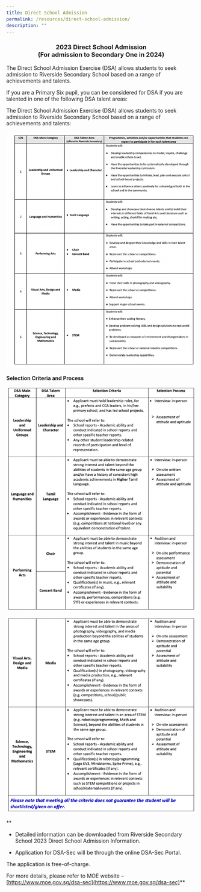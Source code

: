 ```yaml
---
title: Direct School Admission
permalink: /resources/direct-school-admission/
description: ""
---
```

<center><h3>2023 Direct School Admission<br>(For admission to Secondary One in 2024)</h3></center>

The Direct School Admission Exercise (DSA) allows students to seek admission to Riverside Secondary School based on a range of achievements and talents.

If you are a Primary Six pupil, you can be considered for DSA if you are talented in one of the following DSA talent areas:


The Direct School Admission Exercise (DSA) allows students to seek admission to Riverside Secondary School based on a range of achievements and talents:

![](/images/dsa2023.png)

**Selection Criteria and Process**

![](/images/dsaselectionprocessa.png)

![](/images/dsaselectionb.png)



 
**

*   Detailed information can be downloaded from Riverside Secondary School 2023 Direct School Admission Information.&nbsp;
    

  

*   Application for DSA-Sec will be through the online DSA-Sec Portal.&nbsp;
    

The application is free-of-charge.

  
For more details, please refer to MOE website – [https://www.moe.gov.sg/dsa-sec](https://www.moe.gov.sg/dsa-sec)**

